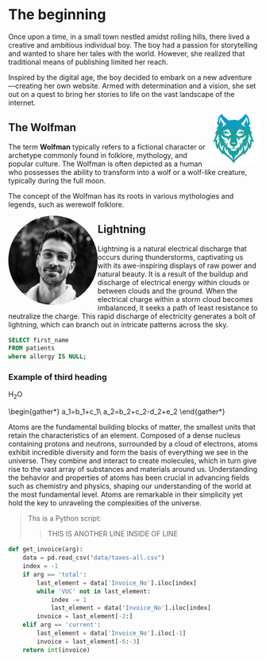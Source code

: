 # The beginning

Once upon a time, in a small town nestled amidst rolling hills, there lived a creative and ambitious individual boy. The boy had a passion for storytelling and wanted to share her tales with the world. However, she realized that traditional means of publishing limited her reach.

Inspired by the digital age, the boy decided to embark on a new adventure—creating her own website. Armed with determination and a vision, she set out on a quest to bring her stories to life on the vast landscape of the internet.

<img align="right" width="100" height="100"  title="Image title" alt="Another image" width="350" src="files/img/favicon.png">

## The Wolfman

The term **Wolfman** typically refers to a fictional character or archetype commonly found in folklore, mythology, and popular culture. The Wolfman is often depicted as a human who possesses the ability to transform into a wolf or a wolf-like creature, typically during the full moon.

The concept of the Wolfman has its roots in various mythologies and legends, such as werewolf folklore. 

<img align="left" width="180" title="My image" alt="My profile image" src="files/img/Vlad_profile_xs.png" style="border-radius:50%">

## Lightning

Lightning is a natural electrical discharge that occurs during thunderstorms, captivating us with its awe-inspiring displays of raw power and natural beauty. It is a result of the buildup and discharge of electrical energy within clouds or between clouds and the ground. When the electrical charge within a storm cloud becomes imbalanced, it seeks a path of least resistance to neutralize the charge. This rapid discharge of electricity generates a bolt of lightning, which can branch out in intricate patterns across the sky.

```sql
SELECT first_name
FROM patients
where allergy IS NULL;
```

### Example of third heading

H<sub>2</sub>O

\begin{gather*}
a_1=b_1+c_1\\
a_2=b_2+c_2-d_2+e_2
\end{gather*}

Atoms are the fundamental building blocks of matter, the smallest units that retain the characteristics of an element. Composed of a dense nucleus containing protons and neutrons, surrounded by a cloud of electrons, atoms exhibit incredible diversity and form the basis of everything we see in the universe. They combine and interact to create molecules, which in turn give rise to the vast array of substances and materials around us. Understanding the behavior and properties of atoms has been crucial in advancing fields such as chemistry and physics, shaping our understanding of the world at the most fundamental level. Atoms are remarkable in their simplicity yet hold the key to unraveling the complexities of the universe.

> Ths is a Python script:
>> THIS IS ANOTHER LINE INSIDE OF LINE

```python
def get_invoice(arg):
    data = pd.read_csv("data/taxes-all.csv")
    index = -1
    if arg == 'total':
        last_element = data['Invoice_No'].iloc[index]
        while 'VUC' not in last_element:
            index -= 1
            last_element = data['Invoice_No'].iloc[index]
        invoice = last_element[-2:]
    elif arg == 'current':
        last_element = data['Invoice_No'].iloc[-1]
        invoice = last_element[-6:-3]
    return int(invoice)
```